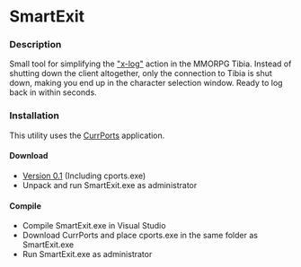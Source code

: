 # SmartExit

### Description
Small tool for simplifying the ["x-log"](http://tibia.wikia.com/wiki/X-Logging) action in the MMORPG Tibia. Instead of shutting down the client altogether, only the connection to Tibia is shut down, making you end up in the character selection window. Ready to log back in within seconds.

### Installation
This utility uses the [CurrPorts](http://www.nirsoft.net/utils/cports.html#DownloadLinks) application.

#### Download
- [Version 0.1](https://github.com/naslund/SmartExit/releases/download/v0.1/SmartExit.zip) (Including cports.exe)
- Unpack and run SmartExit.exe as administrator

#### Compile
- Compile SmartExit.exe in Visual Studio
- Download CurrPorts and place cports.exe in the same folder as SmartExit.exe
- Run SmartExit.exe as administrator
